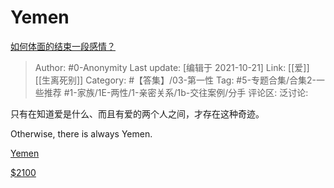 # Yemen
[如何体面的结束一段感情？](https://www.zhihu.com/question/294412231/answer/2180850450)

> Author: #0-Anonymity
> Last update: [编辑于 2021-10-21]
> Link: [[爱]] [[生离死别]]
> Category: #【答集】/03-第一性
> Tag: #5-专题合集/合集2-一些推荐 #1-家族/1E-两性/1-亲密关系/1b-交往案例/分手
> 评论区:
> 泛讨论:

只有在知道爱是什么、而且有爱的两个人之间，才存在这种奇迹。

Otherwise, there is always Yemen.

[Yemen](http://link.zhihu.com/?target=https%3A//b23.tv/hqi7t3)

[$2100](http://link.zhihu.com/?target=https%3A//m.v.qq.com/z/msite/play-short/index.html%3Fcid%3D%26vid%3Ds0742v4tzz5%26qqVersion%3D0)
